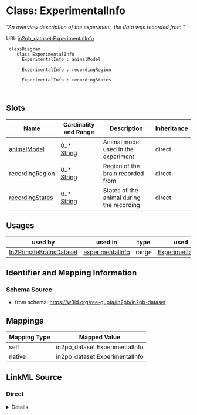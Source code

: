 # Class: ExperimentalInfo


_"An overview description of the experiment, the data was recorded from."_





URI: [in2pb_dataset:ExperimentalInfo](https://w3id.org/ree-gupta/in2pb/in2pb-datasetExperimentalInfo)



```mermaid
 classDiagram
    class ExperimentalInfo
      ExperimentalInfo : animalModel
        
      ExperimentalInfo : recordingRegion
        
      ExperimentalInfo : recordingStates
        
      
```




<!-- no inheritance hierarchy -->


## Slots

| Name | Cardinality and Range | Description | Inheritance |
| ---  | --- | --- | --- |
| [animalModel](animalModel.md) | 0..* <br/> [String](String.md) | Animal model used in the experiment | direct |
| [recordingRegion](recordingRegion.md) | 0..* <br/> [String](String.md) | Region of the brain recorded from | direct |
| [recordingStates](recordingStates.md) | 0..* <br/> [String](String.md) | States of the animal during the recording | direct |





## Usages

| used by | used in | type | used |
| ---  | --- | --- | --- |
| [In2PrimateBrainsDataset](In2PrimateBrainsDataset.md) | [experimentalInfo](experimentalInfo.md) | range | [ExperimentalInfo](ExperimentalInfo.md) |






## Identifier and Mapping Information







### Schema Source


* from schema: https://w3id.org/ree-gupta/in2pb/in2pb-dataset





## Mappings

| Mapping Type | Mapped Value |
| ---  | ---  |
| self | in2pb_dataset:ExperimentalInfo |
| native | in2pb_dataset:ExperimentalInfo |





## LinkML Source

<!-- TODO: investigate https://stackoverflow.com/questions/37606292/how-to-create-tabbed-code-blocks-in-mkdocs-or-sphinx -->

### Direct

<details>
```yaml
name: ExperimentalInfo
description: '"An overview description of the experiment, the data was recorded from."'
from_schema: https://w3id.org/ree-gupta/in2pb/in2pb-dataset
slots:
- animalModel
- recordingRegion
- recordingStates

```
</details>

### Induced

<details>
```yaml
name: ExperimentalInfo
description: '"An overview description of the experiment, the data was recorded from."'
from_schema: https://w3id.org/ree-gupta/in2pb/in2pb-dataset
attributes:
  animalModel:
    name: animalModel
    description: Animal model used in the experiment.
    from_schema: https://w3id.org/ree-gupta/in2pb/in2pb-dataset
    rank: 1000
    multivalued: true
    alias: animalModel
    owner: ExperimentalInfo
    domain_of:
    - ExperimentalInfo
    range: string
  recordingRegion:
    name: recordingRegion
    description: Region of the brain recorded from.
    from_schema: https://w3id.org/ree-gupta/in2pb/in2pb-dataset
    rank: 1000
    multivalued: true
    alias: recordingRegion
    owner: ExperimentalInfo
    domain_of:
    - ExperimentalInfo
    range: string
  recordingStates:
    name: recordingStates
    description: States of the animal during the recording.
    from_schema: https://w3id.org/ree-gupta/in2pb/in2pb-dataset
    rank: 1000
    multivalued: true
    alias: recordingStates
    owner: ExperimentalInfo
    domain_of:
    - ExperimentalInfo
    range: string

```
</details>